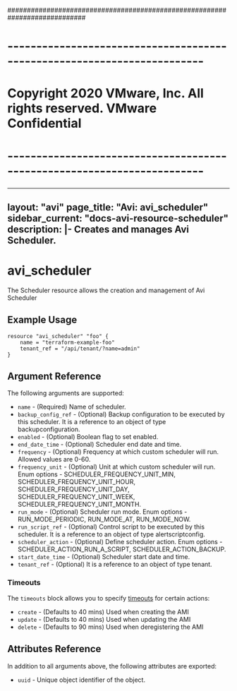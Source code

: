 ############################################################################
# ------------------------------------------------------------------------
# Copyright 2020 VMware, Inc.  All rights reserved. VMware Confidential
# ------------------------------------------------------------------------
###

---
layout: "avi"
page_title: "Avi: avi_scheduler"
sidebar_current: "docs-avi-resource-scheduler"
description: |-
  Creates and manages Avi Scheduler.
---

# avi_scheduler

The Scheduler resource allows the creation and management of Avi Scheduler

## Example Usage

```hcl
resource "avi_scheduler" "foo" {
    name = "terraform-example-foo"
    tenant_ref = "/api/tenant/?name=admin"
}
```

## Argument Reference

The following arguments are supported:

* `name` - (Required) Name of scheduler.
* `backup_config_ref` - (Optional) Backup configuration to be executed by this scheduler. It is a reference to an object of type backupconfiguration.
* `enabled` - (Optional) Boolean flag to set enabled.
* `end_date_time` - (Optional) Scheduler end date and time.
* `frequency` - (Optional) Frequency at which custom scheduler will run. Allowed values are 0-60.
* `frequency_unit` - (Optional) Unit at which custom scheduler will run. Enum options - SCHEDULER_FREQUENCY_UNIT_MIN, SCHEDULER_FREQUENCY_UNIT_HOUR, SCHEDULER_FREQUENCY_UNIT_DAY, SCHEDULER_FREQUENCY_UNIT_WEEK, SCHEDULER_FREQUENCY_UNIT_MONTH.
* `run_mode` - (Optional) Scheduler run mode. Enum options - RUN_MODE_PERIODIC, RUN_MODE_AT, RUN_MODE_NOW.
* `run_script_ref` - (Optional) Control script to be executed by this scheduler. It is a reference to an object of type alertscriptconfig.
* `scheduler_action` - (Optional) Define scheduler action. Enum options - SCHEDULER_ACTION_RUN_A_SCRIPT, SCHEDULER_ACTION_BACKUP.
* `start_date_time` - (Optional) Scheduler start date and time.
* `tenant_ref` - (Optional) It is a reference to an object of type tenant.


### Timeouts

The `timeouts` block allows you to specify [timeouts](https://www.terraform.io/docs/configuration/resources.html#timeouts) for certain actions:

* `create` - (Defaults to 40 mins) Used when creating the AMI
* `update` - (Defaults to 40 mins) Used when updating the AMI
* `delete` - (Defaults to 90 mins) Used when deregistering the AMI

## Attributes Reference

In addition to all arguments above, the following attributes are exported:

* `uuid` -  Unique object identifier of the object.

